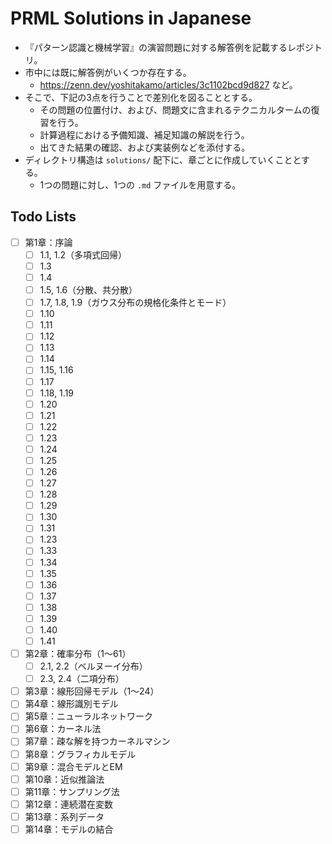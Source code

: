# PRML Solutions in Japanese

- 『パターン認識と機械学習』の演習問題に対する解答例を記載するレポジトリ。
- 市中には既に解答例がいくつか存在する。
  - https://zenn.dev/yoshitakamo/articles/3c1102bcd9d827 など。
- そこで、下記の3点を行うことで差別化を図ることとする。
  - その問題の位置付け、および、問題文に含まれるテクニカルタームの復習を行う。
  - 計算過程における予備知識、補足知識の解説を行う。
  - 出てきた結果の確認、および実装例などを添付する。
- ディレクトリ構造は `solutions/` 配下に、章ごとに作成していくこととする。
  - 1つの問題に対し、1つの `.md` ファイルを用意する。

## Todo Lists
- [ ] 第1章：序論
  - [ ] 1.1, 1.2（多項式回帰）
  - [ ] 1.3
  - [ ] 1.4
  - [ ] 1.5, 1.6（分散、共分散）
  - [ ] 1.7, 1.8, 1.9（ガウス分布の規格化条件とモード）
  - [ ] 1.10
  - [ ] 1.11
  - [ ] 1.12
  - [ ] 1.13
  - [ ] 1.14
  - [ ] 1.15, 1.16
  - [ ] 1.17
  - [ ] 1.18, 1.19
  - [ ] 1.20
  - [ ] 1.21
  - [ ] 1.22
  - [ ] 1.23
  - [ ] 1.24
  - [ ] 1.25
  - [ ] 1.26
  - [ ] 1.27
  - [ ] 1.28
  - [ ] 1.29
  - [ ] 1.30
  - [ ] 1.31
  - [ ] 1.23
  - [ ] 1.33
  - [ ] 1.34
  - [ ] 1.35
  - [ ] 1.36
  - [ ] 1.37
  - [ ] 1.38
  - [ ] 1.39
  - [ ] 1.40
  - [ ] 1.41
- [ ] 第2章：確率分布（1〜61）
  - [ ] 2.1, 2.2（ベルヌーイ分布）
  - [ ] 2.3, 2.4（二項分布）
- [ ] 第3章：線形回帰モデル（1〜24）
- [ ] 第4章：線形識別モデル
- [ ] 第5章：ニューラルネットワーク
- [ ] 第6章：カーネル法
- [ ] 第7章：疎な解を持つカーネルマシン
- [ ] 第8章：グラフィカルモデル
- [ ] 第9章：混合モデルとEM
- [ ] 第10章：近似推論法
- [ ] 第11章：サンプリング法
- [ ] 第12章：連続潜在変数
- [ ] 第13章：系列データ
- [ ] 第14章：モデルの結合
